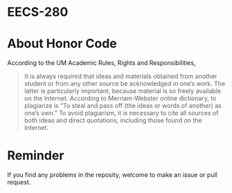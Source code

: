 # EECS-280
# About Honor Code
According to the UM Academic Rules, Rights and Responsibilities,

> It is always required that ideas and materials obtained from another student or from any other source be acknowledged in one’s work. The latter is particularly important, because material is so freely available on the Internet. According to Merriam-Webster online dictionary, to plagiarize is “To steal and pass off (the ideas or words of another) as one’s own.” To avoid plagiarism, it is necessary to cite all sources of both ideas and direct quotations, including those found on the Internet.

# Reminder
If you find any problems in the reposity, welcome to make an issue or pull request.
